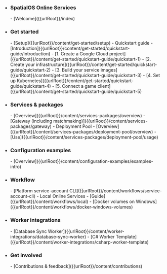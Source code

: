 - <h3>SpatialOS Online Services</h3>   
    - [Welcome]({{urlRoot}}/index)
- <h3>Get started</h3>
    - [Setup]({{urlRoot}}/content/get-started/setup)
    - Quickstart guide
        - [Introduction]({{urlRoot}}/content/get-started/quickstart-guide/introduction)
        - [1. Create a Google Cloud project]({{urlRoot}}/content/get-started/quickstart-guide/quickstart-1)
        - [2. Create your infrastructure]({{urlRoot}}/content/get-started/quickstart-guide/quickstart-2)
        - [3. Build your service images]({{urlRoot}}/content/get-started/quickstart-guide/quickstart-3)
        - [4. Set up Kubernetes]({{urlRoot}}/content/get-started/quickstart-guide/quickstart-4)
        - [5. Connect a game client]({{urlRoot}}/content/get-started/quickstart-guide/quickstart-5)
- <h3>Services & packages</h3>
    - [Overview]({{urlRoot}}/content/services-packages/overview)
    - [Gateway (including matchmaking)]({{urlRoot}}/content/services-packages/gateway)
    - Deployment Pool
        - [Overview]({{urlRoot}}/content/services-packages/deployment-pool/overview)
        - [Use]({{urlRoot}}/content/services-packages/deployment-pool/usage)
- <h3>Configuration examples</h3>
    - [Overview]({{urlRoot}}/content/configuration-examples/examples-intro)
- <h3>Workflow</h3>
    - [Platform service-account CLI]({{urlRoot}}/content/workflows/service-account-cli)
    - Local Online Services
        - [Guide]({{urlRoot}}/content/workflows/local)
        - [Docker volumes on Windows]({{urlRoot}}/content/workflows/docker-windows-volumes)
- <h3>Worker integrations</h3>
    - [Database Sync Worker]({{urlRoot}}/content/worker-integrations/database-sync-worker)
    - [C# Worker Template]({{urlRoot}}/content/worker-integrations/csharp-worker-template)
- <h3>Get involved</h3>
    - [Contributions & feedback]({{urlRoot}}/content/contributions)